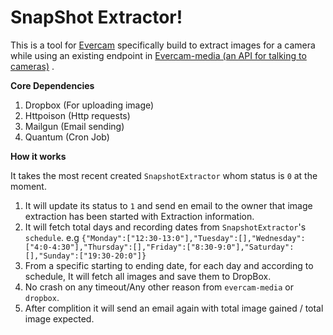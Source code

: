 SnapShot Extractor!
===================

This is a tool for [Evercam](http://evercam.io/) specifically build to extract images for a camera while using an existing endpoint in [Evercam-media  (an API for talking to cameras)](https://github.com/evercam/evercam-media) .

**Core Dependencies**

 1. Dropbox (For uploading image)
 2. Httpoison (Http requests)
 3. Mailgun (Email sending)
 4. Quantum (Cron Job)

**How it works**


It takes the most recent created `SnapshotExtractor` whom status is `0` at the moment.

 1. It will update its status to `1` and send en email to the owner that image extraction has been started with Extraction information.
 2. It will fetch total days and recording dates from `SnapshotExtractor`'s `schedule`.
   e.g `{"Monday":["12:30-13:0"],"Tuesday":[],"Wednesday":["4:0-4:30"],"Thursday":[],"Friday":["8:30-9:0"],"Saturday":[],"Sunday":["19:30-20:0"]}`
 3. From a specific starting to ending date, for each day and according to schedule, It will fetch all images and save them to DropBox.
 4. No crash on any timeout/Any other reason from `evercam-media` or `dropbox`.
 5. After complition it will send an email again with total image gained / total image expected.

